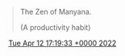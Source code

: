> The Zen of Manyana\.   
>   
> \(A productivity habit\)

<img src="../../media/tweet.ico" width="12" /> [Tue Apr 12 17:19:33 +0000 2022](https://twitter.com/DromerDenker/status/1513929827950206984)